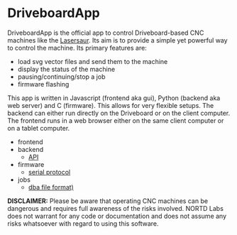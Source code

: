
DriveboardApp
=============

DriveboardApp is the official app to control Driveboard-based CNC machines like the [Lasersaur](http://lasersaur.com). Its aim is to provide a simple yet powerful way to control the machine. Its primary features are:

- load svg vector files and send them to the machine
- display the status of the machine
- pausing/continuing/stop a job
- firmware flashing

This app is written in Javascript (frontend aka gui), Python (backend aka web server) and C (firmware). This allows for very flexible setups. The backend can either run directly on the Driveboard or on the client computer. The frontend runs in a web browser either on the same client computer or on a tablet computer.

- frontend
- backend
  - [API](api.md)
- firmware
  - [serial protocol](protocol.md) 
- jobs
  - [dba file format)](dba.md)

**DISCLAIMER:** Please be aware that operating CNC machines can be dangerous and requires full awareness of the risks involved. NORTD Labs does not warrant for any code or documentation and does not assume any risks whatsoever with regard to using this software.

